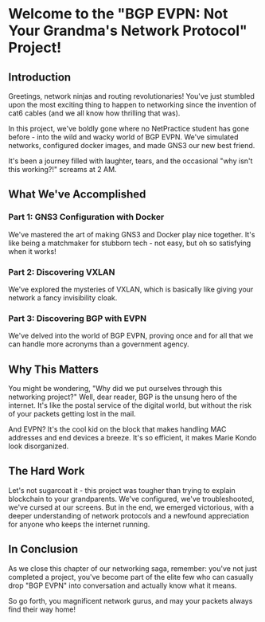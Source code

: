 # Welcome to the "BGP EVPN: Not Your Grandma's Network Protocol" Project!

## Introduction

Greetings, network ninjas and routing revolutionaries! You've just stumbled upon the most exciting thing to happen to networking since the invention of cat6 cables (and we all know how thrilling that was).

In this project, we've boldly gone where no NetPractice student has gone before - into the wild and wacky world of BGP EVPN. We've simulated networks, configured docker images, and made GNS3 our new best friend. 

It's been a journey filled with laughter, tears, and the occasional "why isn't this working?!" screams at 2 AM.

## What We've Accomplished

### Part 1: GNS3 Configuration with Docker
We've mastered the art of making GNS3 and Docker play nice together. It's like being a matchmaker for stubborn tech - not easy, but oh so satisfying when it works!

### Part 2: Discovering VXLAN
We've explored the mysteries of VXLAN, which is basically like giving your network a fancy invisibility cloak.

### Part 3: Discovering BGP with EVPN
We've delved into the world of BGP EVPN, proving once and for all that we can handle more acronyms than a government agency.

## Why This Matters

You might be wondering, "Why did we put ourselves through this networking project?" Well, dear reader, BGP is the unsung hero of the internet. It's like the postal service of the digital world, but without the risk of your packets getting lost in the mail.

And EVPN? It's the cool kid on the block that makes handling MAC addresses and end devices a breeze. It's so efficient, it makes Marie Kondo look disorganized.

## The Hard Work

Let's not sugarcoat it - this project was tougher than trying to explain blockchain to your grandparents. We've configured, we've troubleshooted, we've cursed at our screens. But in the end, we emerged victorious, with a deeper understanding of network protocols and a newfound appreciation for anyone who keeps the internet running.

## In Conclusion

As we close this chapter of our networking saga, remember: you've not just completed a project, you've become part of the elite few who can casually drop "BGP EVPN" into conversation and actually know what it means.

So go forth, you magnificent network gurus, and may your packets always find their way home!

